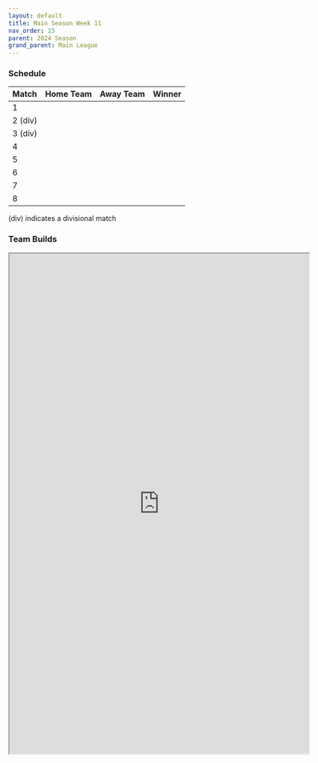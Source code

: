 ```yaml
---
layout: default
title: Main Season Week 11
nav_order: 15
parent: 2024 Season
grand_parent: Main League
---
```

### Schedule

| Match   | Home Team            | Away Team | Winner   |
|:--------|:---------------------|:----------|:---------|
| 1       |               |       |         |
| 2 (div) |                |       |            |
| 3 (div) |               |   |         |
| 4       |                 |   |        |
| 5       |                 |           |                |
| 6       |  |           |                |
| 7       |                |           |                |
| 8       |          |           |                |

(div) indicates a divisional match

### Team Builds 

<iframe width=600 height=1000 scrolling="yes" src="https://docs.google.com/document/d/e/2PACX-1vSUvFdO6U55gI_W1bf8emk1IaUMtNobh4w2o8-ktYaTGqJ7x2bgLA0y3Uz8y6OBXf7hKVhlQ4D8zRuV/pub?embedded=true"></iframe>
